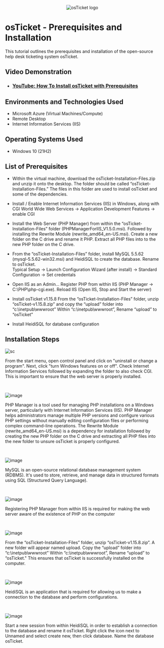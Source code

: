 <p align="center">
<img src="https://i.imgur.com/Clzj7Xs.png" alt="osTicket logo"/>
</p>

<h1>osTicket - Prerequisites and Installation</h1>
This tutorial outlines the prerequisites and installation of the open-source help desk ticketing system osTicket.<br />


<h2>Video Demonstration</h2>

- ### [YouTube: How To Install osTicket with Prerequisites](https://www.youtube.com)

<h2>Environments and Technologies Used</h2>

- Microsoft Azure (Virtual Machines/Compute)
- Remote Desktop
- Internet Information Services (IIS)

<h2>Operating Systems Used </h2>

- Windows 10</b> (21H2)

<h2>List of Prerequisites</h2>

- Within the virtual machine, download the osTicket-Installation-Files.zip and unzip it onto the desktop. The folder should be called “osTicket-Installation-Files.”
 The files in this folder are used to install osTicket and some of the dependencies.

- Install / Enable Internet Information Services (IIS) in Windows, along with CGI
World Wide Web Services -> Application Development Features -> enable CGI

- Install the Web Server (PHP Manager) from within the “osTicket-Installation-Files” folder (PHPManagerForIIS_V1.5.0.msi). Followed by installing the Rewrite Module (rewrite_amd64_en-US.msi). Create a new folder on the C drive and rename it PHP. Extract all PHP files into to the new PHP folder on the C drive.
 

- From the “osTicket-Installation-Files” folder, install MySQL 5.5.62 (mysql-5.5.62-win32.msi) and HeidiSQL to create the database. Rename to osTicket.  
Typical Setup ->
Launch Configuration Wizard (after install) ->
Standard Configuration ->
Set credentals 

- Open IIS as an Admin... Register PHP from within IIS (PHP Manager -> C:\PHP\php-cgi.exe). Reload IIS (Open IIS, Stop and Start the server)

- Install osTicket v1.15.8
From the “osTicket-Installation-Files” folder, unzip “osTicket-v1.15.8.zip” and copy the “upload” folder into “c:\inetpub\wwwroot”
Within “c:\inetpub\wwwroot”, Rename “upload” to “osTicket”

- Install HeidiSQL for database configuration

<h2>Installation Steps</h2>

<p>

 ![sc](https://github.com/user-attachments/assets/7e265625-d5d8-4986-9df0-9c95b348119b)

</p>
<p>
From the start menu, open control panel and click on "uninstall or change a program". Next, click "turn Windows features on or off". Check Internet Information Services followed by expanding the folder to also check CGI. This is important to ensure that the web server is properly installed. 
</p>
<br />

<p>

 ![image](https://github.com/user-attachments/assets/bfd7ff86-3571-4065-8b2b-3dfb87dd681f)

</p>
<p>
 PHP Manager is a tool used for managing PHP installations on a Windows server, particularly with Internet Information Services (IIS). PHP Manager helps administrators manage multiple PHP versions and configure various PHP settings without manually editing configuration files or performing complex command-line operations. The Rewrite Module (rewrite_amd64_en-US.msi) is a dependency for installation followed by creating the new PHP folder on the C drive and extracting all PHP files into the new folder to unsure osTicket is properly configured. 

</p>
<br />

<p>

 ![image](https://github.com/user-attachments/assets/5aa0e194-5c93-4076-9c33-8a4a81a69b8e)

</p>
<p>
MySQL is an open-source relational database management system (RDBMS). It's used to store, retrieve, and manage data in structured formats using SQL (Structured Query Language).  
</p>
<br />


<p>

 ![image](https://github.com/user-attachments/assets/1b0b9a9c-a76f-4968-8bb1-8170c1e3125a)

</p>
<p>
Registering PHP Manager from within IIS is required for making the web server aware of the existence of PHP on the computer
</p>
<br />

<p>

 ![image](https://github.com/user-attachments/assets/a79a4808-c7c6-4237-9732-115db357d10c)

</p>
<p>
From the “osTicket-Installation-Files” folder, unzip “osTicket-v1.15.8.zip”. A new folder will appear named upload. Copy the “upload” folder into “c:\inetpub\wwwroot”
Within “c:\inetpub\wwwroot”, Rename “upload” to “osTicket." This ensures that osTicket is successfully installed on the computer. 

</p>
<br />

<p>

![image](https://github.com/user-attachments/assets/3485f7bb-1aa4-4e62-a993-4f88ff96b489)

</p>
<p>

HeidiSQL is an application that is required for allowing us to make a connection to the database and perform configurations.  

</p>
<br />

<p>

![image](https://github.com/user-attachments/assets/2f8f2683-5199-41a7-8443-592b12f6b87d)

</p>
<p>

Start a new session from within HeidiSQL in order to establish a connection to the database and rename it osTicket. Right click the icon next to Unnamed and select create new, then click database. Name the database osTicket. 
  
</p>
<br />

<p>
